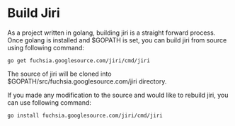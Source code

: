 # Build Jiri

As a project written in golang, building jiri is a straight forward process. Once golang is installed and $GOPATH is set, you can build jiri from source using following command:

```
go get fuchsia.googlesource.com/jiri/cmd/jiri
```

The source of jiri will be cloned into $GOPATH/src/fuchsia.googlesource.com/jiri directory.

If you made any modification to the source and would like to rebuild jiri, you can use following command:

```
go install fuchsia.googlesource.com/jiri/cmd/jiri
```